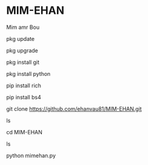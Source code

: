 # MIM-EHAN
Mim amr Bou 

pkg update

pkg upgrade

pkg install git

pkg install python

pip install rich

pip install bs4

git clone https://github.com/ehanvau81/MIM-EHAN.git

ls

cd MIM-EHAN

ls

python mimehan.py
